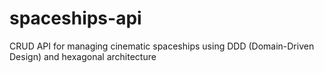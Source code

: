 # spaceships-api
CRUD API for managing cinematic spaceships using DDD (Domain-Driven Design) and hexagonal architecture
